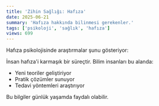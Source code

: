 ```yaml
---
title: 'Zihin Sağlığı: Hafıza'
date: 2025-06-21
summary: 'Hafıza hakkında bilinmesi gerekenler.'
tags: ['psikoloji', 'sağlık', 'hafıza']
views: 699
---
```


Hafıza psikolojisinde araştırmalar şunu gösteriyor:

İnsan hafıza'i karmaşık bir süreçtir. Bilim insanları bu alanda:
- Yeni teoriler geliştiriyor
- Pratik çözümler sunuyor
- Tedavi yöntemleri araştırıyor

Bu bilgiler günlük yaşamda faydalı olabilir.